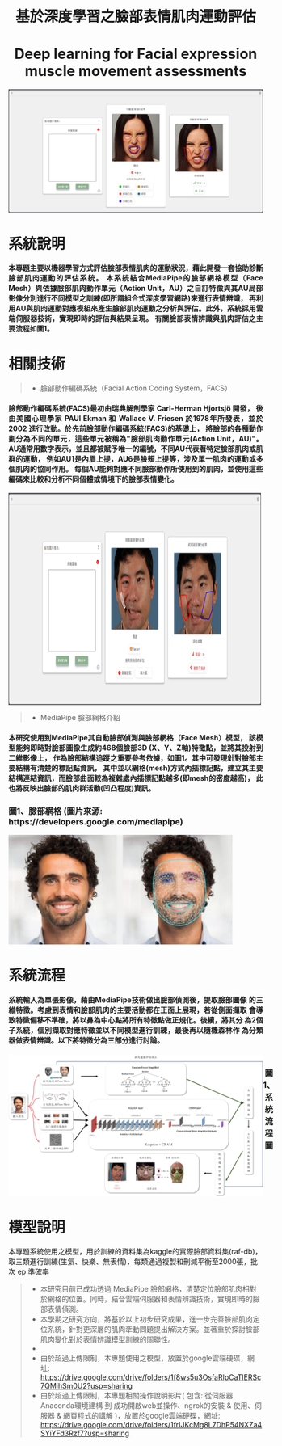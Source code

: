 <h1 align="center" >基於深度學習之臉部表情肌肉運動評估</h1>
<h1 align="center" >Deep learning for Facial expression muscle movement assessments</h1>

<div style="display: flex ;" align="center">
    <img src="Abstract-Image/圖片a.png" alt="網頁實機畫面"  />
</div>

# 系統說明
<h4 style="text-align: justify;">
    本專題主要以機器學習方式評估臉部表情肌肉的運動狀況，藉此開發一套協助診斷臉部肌肉運動的評估系統。
    本系統結合MediaPipe的臉部網格模型（Face Mesh）與依據臉部肌肉動作單元（Action Unit，AU）之自訂特徵與其AU局部影像分別進行不同模型之訓練(即所謂組合式深度學習網路)來進行表情辨識，
    再利用AU與肌肉運動對應模組來產生臉部肌肉運動之分析與評估。此外，系統採用雲端伺服器技術，實現即時的評估與結果呈現。
    有關臉部表情辨識與肌肉評估之主要流程如圖1。
</h4>

# 相關技術
>- 臉部動作編碼系統（Facial Action Coding System，FACS） 
<h4 style="text-align: justify;">
    臉部動作編碼系統(FACS)最初由瑞典解剖學家 Carl-Herman Hjortsjö 開發，
    後由美國心理學家 PAUl Ekman 和 Wallace V. Friesen 於1978年所發表，並於2002 進行改動。於先前臉部動作編碼系統(FACS)的基礎上，
    將臉部的各種動作劃分為不同的單元，這些單元被稱為"臉部肌肉動作單元(Action Unit，AU)"。
    AU通常用數字表示，並且都被賦予唯一的編號，不同AU代表著特定臉部肌肉或肌群的運動，
    例如AU1是內眉上提，AU6是臉頰上提等，涉及單一肌肉的運動或多個肌肉的協同作用。
    每個AU能夠對應不同臉部動作所使用到的肌肉，並使用這些編碼來比較和分析不同個體或情境下的臉部表情變化。 
</h4> 
<div style="display: flex ;" align="center">
    <img src="Abstract-Image/圖片b.png" alt="圖片b" width="500" height="420"  />
</div>

>- MediaPipe 臉部網格介紹 
<h4 style="text-align: justify;">
    本研究使用到MediaPipe其自動臉部偵測與臉部網格（Face Mesh）模型，
    該模型能夠即時對臉部圖像生成約468個臉部3D (X、Y、Z軸)特徵點，並將其投射到二維影像上，
    作為臉部結構追蹤之重要參考依據，如圖1。其中可發現針對臉部主要結構有清楚的標記點資訊，
    其中並以網格(mesh)方式內插標記點，建立其主要結構連結資訊，而臉部曲面較為複雜處內插標記點越多(即mesh的密度越高)，
    此也將反映出臉部的肌肉群活動(凹凸程度)資訊。 
    <h3>圖1、臉部網格 (圖片來源: https://developers.google.com/mediapipe)</h3>
</h4> 
<div style="display: flex ;" align="center">
    <img src="Abstract-Image/mediapipe示意圖.png" alt="mediapipe示意圖"/>
</div>

# 系統流程
<h4 style="text-align: justify;">
系統輸入為單張影像，藉由MediaPipe技術做出臉部偵測後，提取臉部圖像
的三維特徵。考慮到表情和臉部肌肉的主要活動都在正面上展現，若從側面擷取
會導致特徵偏移不準確，將以鼻為中心點將所有特徵點做正規化。後續，將其分
為2個子系統，個別擷取對應特徵並以不同模型進行訓練，最後再以隨機森林作
為分類器做表情辨識。以下將特徵分為三部分進行討論。 
</h4>

<div style="display: flex ;" align="center">
    <img src="Abstract-Image/流程圖.png" alt="系統流程"  />
    <h3>圖1、系統流程圖</h3>
</div>

# 模型說明
本專題系統使用之模型，用於訓練的資料集為kaggle的實際臉部資料集(raf-db)，取三類進行訓練(生氣、快樂、無表情)，每類通過複製和刪減平衡至2000張，批次 ep 準確率



>- 本研究目前已成功透過 MediaPipe 臉部網格，清楚定位臉部肌肉相對於網格的位置。同時，結合雲端伺服器和表情辨識技術，實現即時的臉部表情偵測。
>- 本學期之研究方向，將基於以上初步研究成果，進一步完善臉部肌肉定位系統，針對更深層的肌肉牽動問題提出解決方案。並著重於探討臉部肌肉變化對於表情辨識模型訓練的關聯性。
>- 
>- 由於超過上傳限制，本專題使用之模型，放置於google雲端硬碟，網址: https://drive.google.com/drive/folders/1f8ws5u3OsfaRlpCaTlERSc7QMihSm0U2?usp=sharing
>- 由於超過上傳限制，本專題相關操作說明影片( 包含: 從伺服器Anaconda環境建構 到 成功開啟web並操作、ngrok的安裝 & 使用、伺服器 & 網頁程式的講解 )，放置於google雲端硬碟，網址: https://drive.google.com/drive/folders/1frIJKcMg8L7DhP54NXZa4SYiYFd3Rzf7?usp=sharing

 
